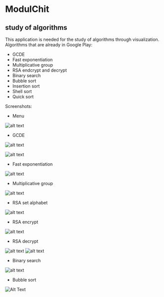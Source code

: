 # ModulChit
## study of algorithms
This application is needed for the study of algorithms through visualization.
Algorithms that are already in Google Play:
- GCDE
- Fast exponentiation
- Multiplicative group
- RSA endcrypt and decrypt
- Binary search
- Bubble sort
- Insertion sort
- Shell sort
- Quiсk sort

Screenshots:

- Menu

![alt text](https://github.com/vadhub/ModulChit/blob/master/Screenshot%20from%202022-08-17%2016-08-24.png)

- GCDE

![alt text](https://github.com/vadhub/ModulChit/blob/master/gcde1.png)

![alt text](https://github.com/vadhub/ModulChit/blob/master/gcde3.png)

- Fast exponentiation

![alt text](https://github.com/vadhub/ModulChit/blob/master/fe.png)

- Multiplicative group

![alt text](https://github.com/vadhub/ModulChit/blob/master/mg.png)

- RSA set alphabet

![alt text](https://github.com/vadhub/ModulChit/blob/master/al.png)

- RSA encrypt

![alt text](https://github.com/vadhub/ModulChit/blob/master/rsa1.png)
- RSA decrypt

![alt text](https://github.com/vadhub/ModulChit/blob/master/rsa2.png)
![alt text](https://github.com/vadhub/ModulChit/blob/master/rsa3.png)

- Binary search

![alt text](https://github.com/vadhub/ModulChit/blob/master/UY5uZqM0LZs.jpg)

- Bubble sort

![Alt Text](https://github.com/vadhub/ModulChit/blob/master/VID_20220914_180917.gif)
